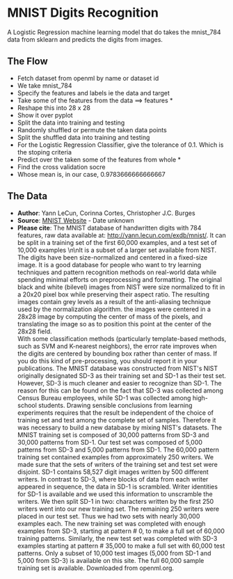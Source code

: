 # MNIST Digits Recognition
A Logistic Regression machine learning model that do takes the mnist_784 data from sklearn and predicts the digits from images.

## The Flow
- Fetch dataset from openml by name or dataset id
- We take mnist_784
- Specify the features and labels ie the data and target
- Take some of the features from the data ==> features *
- Reshape this into 28 x 28
- Show it over pyplot
- Split the data into training and testing
- Randomly shuffled or permute the taken data points
- Split the shuffled data into training and testing
- For the Logistic Regression Classifier, give the tolerance of 0.1. Which is the stoping criteria
- Predict over the taken some of the features from whole *
- Find the cross validation socre
- Whose mean is, in our case, 0.9783666666666667

## The Data
- **Author**: Yann LeCun, Corinna Cortes, Christopher J.C. Burges  
- **Source**: [MNIST Website](http://yann.lecun.com/exdb/mnist/) - Date unknown  
- **Please cite**: The MNIST database of handwritten digits with 784 features, raw data available at: http://yann.lecun.com/exdb/mnist/.    It can be split in a training set of the first 60,000 examples, and a test set of 10,000 examples  \n\nIt is a subset of a larger set available from NIST. The digits have been size-normalized and centered in a fixed-size image. It is a good database for people who want to try learning techniques and pattern recognition methods on real-world data while spending minimal efforts on preprocessing and formatting. The original black and white (bilevel) images from NIST were size normalized to fit in a 20x20 pixel box while preserving their aspect ratio. The resulting images contain grey levels as a result of the anti-aliasing technique used by the normalization algorithm. the images were centered in a 28x28 image by computing the center of mass of the pixels, and translating the image so as to position this point at the center of the 28x28 field.  
  With some classification methods (particularly template-based methods, such as SVM and K-nearest neighbors), the error rate improves when the digits are centered by bounding box rather than center of mass. If you do this kind of pre-processing, you should report it in your publications. The MNIST database was constructed from NIST's NIST originally designated SD-3 as their training set and SD-1 as their test set. However, SD-3 is much cleaner and easier to recognize than SD-1. The reason for this can be found on the fact that SD-3 was collected among Census Bureau employees, while SD-1 was collected among high-school students. Drawing sensible conclusions from learning experiments requires that the result be independent of the choice of training set and test among the complete set of samples. Therefore it was necessary to build a new database by mixing NIST's datasets. 
  The MNIST training set is composed of 30,000 patterns from SD-3 and 30,000 patterns from SD-1. Our test set was composed of 5,000 patterns from SD-3 and 5,000 patterns from SD-1. The 60,000 pattern training set contained examples from approximately 250 writers. We made sure that the sets of writers of the training set and test set were disjoint. SD-1 contains 58,527 digit images written by 500 different writers. In contrast to SD-3, where blocks of data from each writer appeared in sequence, the data in SD-1 is scrambled. Writer identities for SD-1 is available and we used this information to unscramble the writers. We then split SD-1 in two: characters written by the first 250 writers went into our new training set. The remaining 250 writers were placed in our test set. Thus we had two sets with nearly 30,000 examples each. The new training set was completed with enough examples from SD-3, starting at pattern # 0, to make a full set of 60,000 training patterns. Similarly, the new test set was completed with SD-3 examples starting at pattern # 35,000 to make a full set with 60,000 test patterns. Only a subset of 10,000 test images (5,000 from SD-1 and 5,000 from SD-3) is available on this site. The full 60,000 sample training set is available. 
  Downloaded from openml.org.
